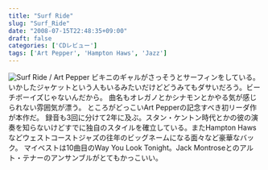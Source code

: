 ```yaml
---
title: "Surf Ride"
slug: "Surf_Ride"
date: "2008-07-15T22:48:35+09:00"
draft: false
categories: ['CDレビュー']
tags: ['Art Pepper', 'Hampton Haws', 'Jazz']
---
```


![Surf Ride / Art Pepper](/wp-content/uploads/2008/07/20080715.jpg) ビキニのギャルがさっそうとサーフィンをしている。いかしたジャケットという人もいるみたいだけどどうみてもダサいだろう。ビーチボーイズじゃないんだから。 曲名もオレガノとかシナモンとかやる気が感じられない雰囲気が漂う。 ところがどっこいArt Pepperの記念すべき初リーダ作が本作だ。 録音も3回に分けて2年に及ぶ。スタン・ケントン時代とかの彼の演奏を知らないけどすでに独自のスタイルを確立している。またHampton Hawsなどウェストコーストジャズの往年のビッグネームになる面々など豪華なバック。 マイベストは10曲目のWay You Look Tonight。Jack Montroseとのアルト・テナーのアンサンブルがとてもかっこいい。
